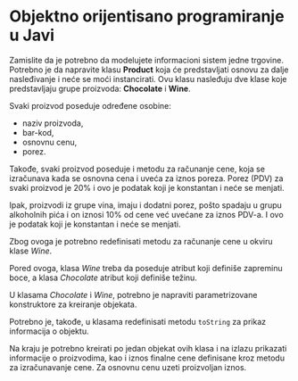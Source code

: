 <h1>Objektno orijentisano programiranje u Javi</h1>

Zamislite da je potrebno da modelujete informacioni sistem jedne trgovine. Potrebno je da napravite klasu <strong>Product</strong> koja će predstavljati osnovu za dalje nasleđivanje i neće se moći instancirati. Ovu klasu nasleđuju dve klase koje predstavljaju grupe proizvoda: <strong>Chocolate</strong> i <strong>Wine</strong>.

Svaki proizvod poseduje određene osobine:
<ul>
  <li>naziv proizvoda,
  <li>bar-kod,
  <li>osnovnu cenu,
  <li>porez.
</ul>

Takođe, svaki proizvod poseduje i metodu za računanje cene, koja se izračunava kada se osnovna cena i uveća za iznos poreza. Porez (PDV) za svaki proizvod je 20% i ovo je podatak koji je konstantan i neće se menjati.

Ipak, proizvodi iz grupe vina, imaju i dodatni porez, pošto spadaju u grupu alkoholnih pića i on iznosi 10% od cene već uvećane za iznos PDV-a. I ovo je podatak koji je konstantan i neće se menjati.

Zbog ovoga je potrebno redefinisati metodu za računanje cene u okviru klase <em>Wine</em>.

Pored ovoga, klasa <em>Wine</em> treba da poseduje atribut koji definiše zapreminu boce, a klasa <em>Chocolate</em> atribut koji definiše težinu.

U klasama <em>Chocolate</em> i <em>Wine</em>, potrebno je napraviti parametrizovane konstruktore za kreiranje objekata.

Potrebno je, takođe, u klasama redefinisati metodu <code>toString</code> za prikaz informacija o objektu.

Na kraju je potrebno kreirati po jedan objekat ovih klasa i na izlazu prikazati informacije o proizvodima, kao i iznos finalne cene definisane kroz metodu za izračunavanje cene. Za osnovnu cenu uzeti proizvoljan iznos.
